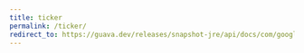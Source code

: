 ```yaml
---
title: ticker
permalink: /ticker/
redirect_to: https://guava.dev/releases/snapshot-jre/api/docs/com/google/common/base/Ticker.html
---
```

